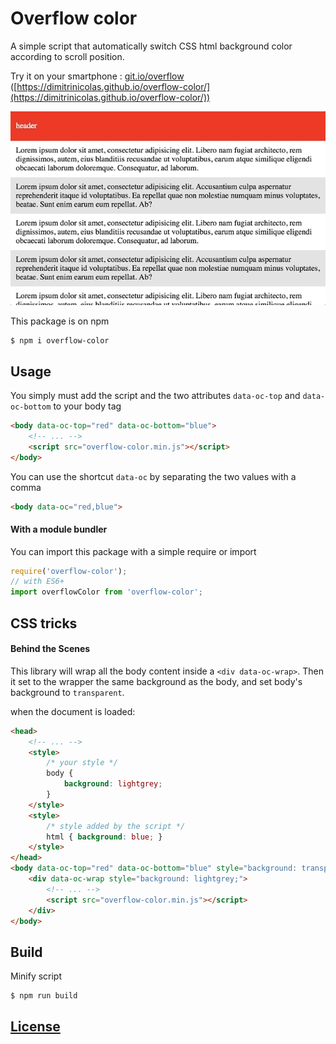 # Overflow color

A simple script that automatically switch CSS html background color according to scroll position.

Try it on your smartphone : [git.io/overflow](https://dimitrinicolas.github.io/overflow-color/) ([https://dimitrinicolas.github.io/overflow-color/](https://dimitrinicolas.github.io/overflow-color/))

![Demo](gif.gif)

This package is on npm
```console
$ npm i overflow-color
```

## Usage

You simply must add the script and the two attributes `data-oc-top` and `data-oc-bottom` to your body tag

```html
<body data-oc-top="red" data-oc-bottom="blue">
    <!-- ... -->
    <script src="overflow-color.min.js"></script>
</body>
```

You can use the shortcut `data-oc` by separating the two values with a comma

```html
<body data-oc="red,blue">
```

#### With a module bundler

You can import this package with a simple require or import

```javascript
require('overflow-color');
// with ES6+
import overflowColor from 'overflow-color';
```

## CSS tricks
#### Behind the Scenes

This library will wrap all the body content inside a `<div data-oc-wrap>`.
Then it set to the wrapper the same background as the body, and set body's background to `transparent`.

when the document is loaded:
```html
<head>
    <!-- ... -->
    <style>
        /* your style */
        body {
            background: lightgrey;
        }
    </style>
    <style>
        /* style added by the script */
        html { background: blue; }
    </style>
</head>
<body data-oc-top="red" data-oc-bottom="blue" style="background: transparent;">
    <div data-oc-wrap style="background: lightgrey;">
        <!-- ... -->
        <script src="overflow-color.min.js"></script>
    </div>
</body>
```

## Build

Minify script
```console
$ npm run build
```

## [License](LICENSE)
